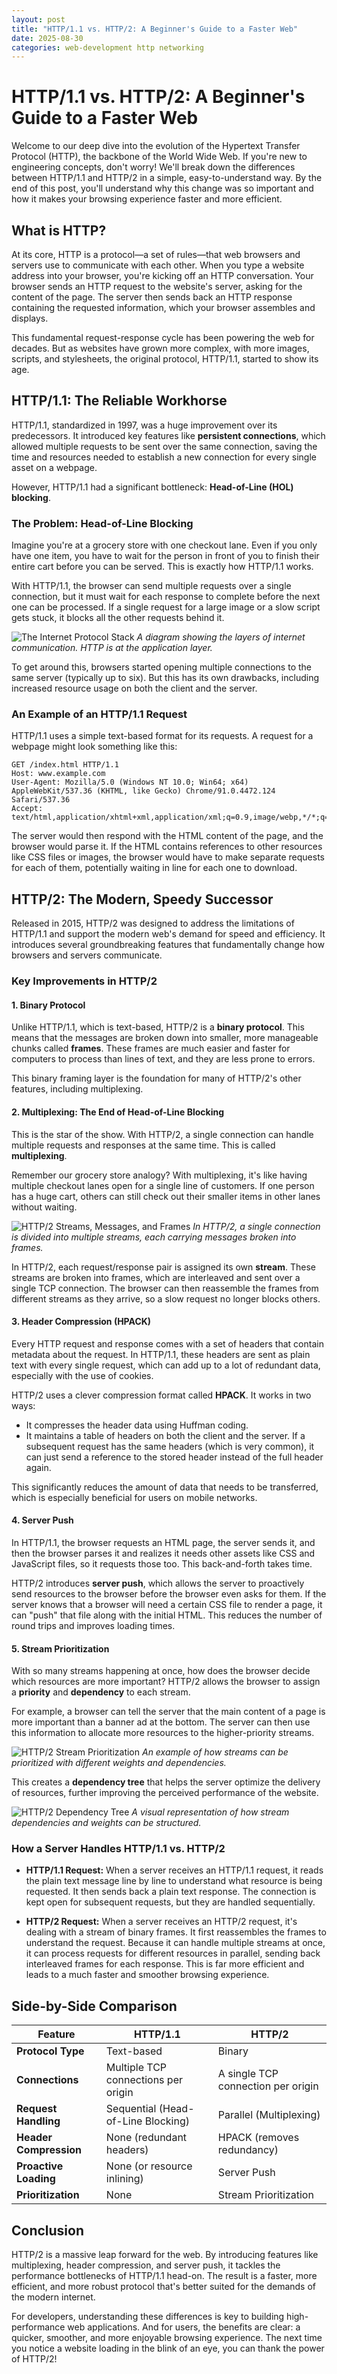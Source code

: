 ```yaml
---
layout: post
title: "HTTP/1.1 vs. HTTP/2: A Beginner's Guide to a Faster Web"
date: 2025-08-30
categories: web-development http networking
---
```


# HTTP/1.1 vs. HTTP/2: A Beginner's Guide to a Faster Web

Welcome to our deep dive into the evolution of the Hypertext Transfer Protocol (HTTP), the backbone of the World Wide Web. If you're new to engineering concepts, don't worry! We'll break down the differences between HTTP/1.1 and HTTP/2 in a simple, easy-to-understand way. By the end of this post, you'll understand why this change was so important and how it makes your browsing experience faster and more efficient.

## What is HTTP?

At its core, HTTP is a protocol—a set of rules—that web browsers and servers use to communicate with each other. When you type a website address into your browser, you're kicking off an HTTP conversation. Your browser sends an HTTP request to the website's server, asking for the content of the page. The server then sends back an HTTP response containing the requested information, which your browser assembles and displays.

This fundamental request-response cycle has been powering the web for decades. But as websites have grown more complex, with more images, scripts, and stylesheets, the original protocol, HTTP/1.1, started to show its age.

## HTTP/1.1: The Reliable Workhorse

HTTP/1.1, standardized in 1997, was a huge improvement over its predecessors. It introduced key features like **persistent connections**, which allowed multiple requests to be sent over the same connection, saving the time and resources needed to establish a new connection for every single asset on a webpage.

However, HTTP/1.1 had a significant bottleneck: **Head-of-Line (HOL) blocking**.

### The Problem: Head-of-Line Blocking

Imagine you're at a grocery store with one checkout lane. Even if you only have one item, you have to wait for the person in front of you to finish their entire cart before you can be served. This is exactly how HTTP/1.1 works.

With HTTP/1.1, the browser can send multiple requests over a single connection, but it must wait for each response to complete before the next one can be processed. If a single request for a large image or a slow script gets stuck, it blocks all the other requests behind it.

![The Internet Protocol Stack](https://assets.digitalocean.com/articles/cart_63893/Protocol_Stack.png)
*A diagram showing the layers of internet communication. HTTP is at the application layer.*

To get around this, browsers started opening multiple connections to the same server (typically up to six). But this has its own drawbacks, including increased resource usage on both the client and the server.

### An Example of an HTTP/1.1 Request

HTTP/1.1 uses a simple text-based format for its requests. A request for a webpage might look something like this:

```
GET /index.html HTTP/1.1
Host: www.example.com
User-Agent: Mozilla/5.0 (Windows NT 10.0; Win64; x64) AppleWebKit/537.36 (KHTML, like Gecko) Chrome/91.0.4472.124 Safari/537.36
Accept: text/html,application/xhtml+xml,application/xml;q=0.9,image/webp,*/*;q=0.8
```

The server would then respond with the HTML content of the page, and the browser would parse it. If the HTML contains references to other resources like CSS files or images, the browser would have to make separate requests for each of them, potentially waiting in line for each one to download.

## HTTP/2: The Modern, Speedy Successor

Released in 2015, HTTP/2 was designed to address the limitations of HTTP/1.1 and support the modern web's demand for speed and efficiency. It introduces several groundbreaking features that fundamentally change how browsers and servers communicate.

### Key Improvements in HTTP/2

#### 1. Binary Protocol

Unlike HTTP/1.1, which is text-based, HTTP/2 is a **binary protocol**. This means that the messages are broken down into smaller, more manageable chunks called **frames**. These frames are much easier and faster for computers to process than lines of text, and they are less prone to errors.

This binary framing layer is the foundation for many of HTTP/2's other features, including multiplexing.

#### 2. Multiplexing: The End of Head-of-Line Blocking

This is the star of the show. With HTTP/2, a single connection can handle multiple requests and responses at the same time. This is called **multiplexing**.

Remember our grocery store analogy? With multiplexing, it's like having multiple checkout lanes open for a single line of customers. If one person has a huge cart, others can still check out their smaller items in other lanes without waiting.

![HTTP/2 Streams, Messages, and Frames](https://assets.digitalocean.com/articles/cart_63893/Streams_Frames.png)
*In HTTP/2, a single connection is divided into multiple streams, each carrying messages broken into frames.*

In HTTP/2, each request/response pair is assigned its own **stream**. These streams are broken into frames, which are interleaved and sent over a single TCP connection. The browser can then reassemble the frames from different streams as they arrive, so a slow request no longer blocks others.

#### 3. Header Compression (HPACK)

Every HTTP request and response comes with a set of headers that contain metadata about the request. In HTTP/1.1, these headers are sent as plain text with every single request, which can add up to a lot of redundant data, especially with the use of cookies.

HTTP/2 uses a clever compression format called **HPACK**. It works in two ways:
- It compresses the header data using Huffman coding.
- It maintains a table of headers on both the client and the server. If a subsequent request has the same headers (which is very common), it can just send a reference to the stored header instead of the full header again.

This significantly reduces the amount of data that needs to be transferred, which is especially beneficial for users on mobile networks.

#### 4. Server Push

In HTTP/1.1, the browser requests an HTML page, the server sends it, and then the browser parses it and realizes it needs other assets like CSS and JavaScript files, so it requests those too. This back-and-forth takes time.

HTTP/2 introduces **server push**, which allows the server to proactively send resources to the browser before the browser even asks for them. If the server knows that a browser will need a certain CSS file to render a page, it can "push" that file along with the initial HTML. This reduces the number of round trips and improves loading times.

#### 5. Stream Prioritization

With so many streams happening at once, how does the browser decide which resources are more important? HTTP/2 allows the browser to assign a **priority** and **dependency** to each stream.

For example, a browser can tell the server that the main content of a page is more important than a banner ad at the bottom. The server can then use this information to allocate more resources to the higher-priority streams.

![HTTP/2 Stream Prioritization](https://assets.digitalocean.com/articles/cart_63893/Stream_Priority2.png)
*An example of how streams can be prioritized with different weights and dependencies.*

This creates a **dependency tree** that helps the server optimize the delivery of resources, further improving the perceived performance of the website.

![HTTP/2 Dependency Tree](https://assets.digitalocean.com/articles/cart_63893/Dependency_Tree.png)
*A visual representation of how stream dependencies and weights can be structured.*

### How a Server Handles HTTP/1.1 vs. HTTP/2

- **HTTP/1.1 Request:** When a server receives an HTTP/1.1 request, it reads the plain text message line by line to understand what resource is being requested. It then sends back a plain text response. The connection is kept open for subsequent requests, but they are handled sequentially.

- **HTTP/2 Request:** When a server receives an HTTP/2 request, it's dealing with a stream of binary frames. It first reassembles the frames to understand the request. Because it can handle multiple streams at once, it can process requests for different resources in parallel, sending back interleaved frames for each response. This is far more efficient and leads to a much faster and smoother browsing experience.

## Side-by-Side Comparison

| Feature               | HTTP/1.1                               | HTTP/2                                   |
| --------------------- | -------------------------------------- | ---------------------------------------- |
| **Protocol Type**     | Text-based                             | Binary                                   |
| **Connections**       | Multiple TCP connections per origin    | A single TCP connection per origin       |
| **Request Handling**  | Sequential (Head-of-Line Blocking)     | Parallel (Multiplexing)                  |
| **Header Compression**| None (redundant headers)               | HPACK (removes redundancy)               |
| **Proactive Loading** | None (or resource inlining)            | Server Push                              |
| **Prioritization**    | None                                   | Stream Prioritization                    |

## Conclusion

HTTP/2 is a massive leap forward for the web. By introducing features like multiplexing, header compression, and server push, it tackles the performance bottlenecks of HTTP/1.1 head-on. The result is a faster, more efficient, and more robust protocol that's better suited for the demands of the modern internet.

For developers, understanding these differences is key to building high-performance web applications. And for users, the benefits are clear: a quicker, smoother, and more enjoyable browsing experience. The next time you notice a website loading in the blink of an eye, you can thank the power of HTTP/2!
